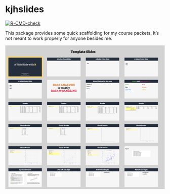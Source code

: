 
<!-- README.md is generated from README.Rmd. Please edit that file -->

# kjhslides

<!-- badges: start -->

[![R-CMD-check](https://github.com/kjhealy/kjhslides/workflows/pkgdown/badge.svg)](https://github.com/kjhealy/kjhslides/actions)
<!-- badges: end -->

This package provides some quick scaffolding for my course packets. It’s
not meant to work properly for anyone besides me.

<img src="man/figures/template-slides.png">
